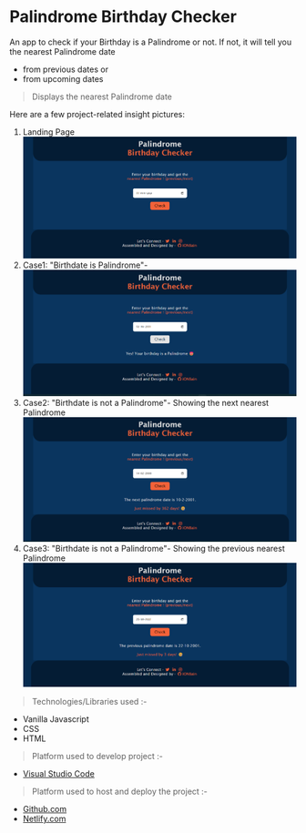 # Palindrome Birthday Checker
An app to check if your Birthday is a Palindrome or not. If not, it will tell you the nearest Palindrome date 
* from previous dates or 
* from upcoming dates

>Displays the nearest Palindrome date

Here are a few project-related insight pictures:

1. Landing Page 
![landingpage](./images/landing.png)
2. Case1: "Birthdate is Palindrome"- 
![ouput1](./images/output1.png)
3. Case2: "Birthdate is not a Palindrome"- Showing the next nearest Palindrome
![ouput2](./images/output2.png)
4. Case3: "Birthdate is not a Palindrome"- Showing the previous nearest Palindrome
![ouput3](./images/output3.png)


> Technologies/Libraries used :-
* Vanilla Javascript
* CSS
* HTML

> Platform used to develop project :-
* [Visual Studio Code](https://code.visualstudio.com/)
> Platform used to host and deploy the project :-
* [Github.com](https://github.com/ionbain)
* [Netlify.com](https://app.netlify.com/teams/bhaskartx/)

